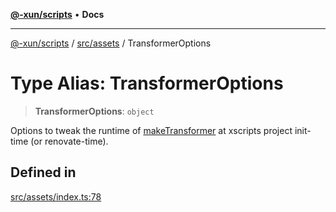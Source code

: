 [**@-xun/scripts**](../../../README.md) • **Docs**

***

[@-xun/scripts](../../../README.md) / [src/assets](../README.md) / TransformerOptions

# Type Alias: TransformerOptions

> **TransformerOptions**: `object`

Options to tweak the runtime of [makeTransformer](../functions/makeTransformer.md) at xscripts project
init-time (or renovate-time).

## Defined in

[src/assets/index.ts:78](https://github.com/Xunnamius/xscripts/blob/df637b64db981c14c22a425e27a52a97500c0199/src/assets/index.ts#L78)

